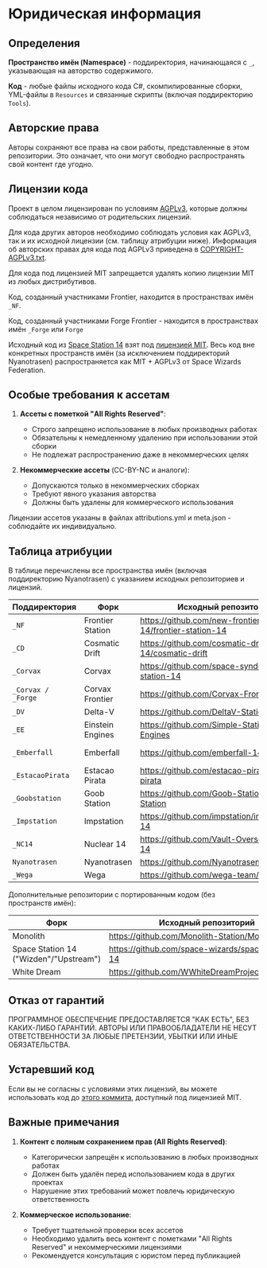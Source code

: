 ﻿# Юридическая информация

## Определения

**Пространство имён (Namespace)** - поддиректория, начинающаяся с `_`, указывающая на авторство содержимого.

**Код** - любые файлы исходного кода C#, скомпилированные сборки, YML-файлы в `Resources` и связанные скрипты (включая поддиректорию `Tools`).

## Авторские права

Авторы сохраняют все права на свои работы, представленные в этом репозитории. Это означает, что они могут свободно распространять свой контент где угодно.

## Лицензии кода

Проект в целом лицензирован по условиям [AGPLv3](https://github.com/Forge-Station/Frontier/blob/master/LICENSE-AGPLv3.txt), которые должны соблюдаться независимо от родительских лицензий.

Для кода других авторов необходимо соблюдать условия как AGPLv3, так и их исходной лицензии (см. таблицу атрибуции ниже). Информация об авторских правах для кода под AGPLv3 приведена в [COPYRIGHT-AGPLv3.txt](https://github.com/Forge-Station/Frontier/blob/master/COPYRIGHT-AGPLv3.txt).

Для кода под лицензией MIT запрещается удалять копию лицензии MIT из любых дистрибутивов.

Код, созданный участниками Frontier, находится в пространствах имён `_NF`.

Код, созданный участниками Forge Frontier - находится в пространствах имён `_Forge` или `Forge`

Исходный код из [Space Station 14](https://github.com/space-wizards/space-station-14) взят под [лицензией MIT](https://github.com/Forge-Station/Frontier/blob/master/LICENSE-MIT.txt). Весь код вне конкретных пространств имён (за исключением поддиректорий Nyanotrasen) распространяется как MIT + AGPLv3 от Space Wizards Federation.

## Особые требования к ассетам

1. **Ассеты с пометкой "All Rights Reserved"**:
   - Строго запрещено использование в любых производных работах
   - Обязательны к немедленному удалению при использовании этой сборки
   - Не подлежат распространению даже в некоммерческих целях

2. **Некоммерческие ассеты** (CC-BY-NC и аналоги):
   - Допускаются только в некоммерческих сборках
   - Требуют явного указания авторства
   - Должны быть удалены для коммерческого использования

Лицензии ассетов указаны в файлах attributions.yml и meta.json - соблюдайте их индивидуально.

## Таблица атрибуции

В таблице перечислены все пространства имён (включая поддиректорию Nyanotrasen) с указанием исходных репозиториев и лицензий.

| Поддиректория | Форк | Исходный репозиторий | Лицензия |
|--------------|-------|-----------------------|----------|
| `_NF` | Frontier Station | https://github.com/new-frontiers-14/frontier-station-14 | AGPL 3.0 |
| `_CD` | Cosmatic Drift | https://github.com/cosmatic-drift-14/cosmatic-drift | MIT |
| `_Corvax` | Corvax | https://github.com/space-syndicate/space-station-14 | MIT |
| `_Corvax / _Forge` | Corvax Frontier | https://github.com/Corvax-Frontier/Frontier | AGPL 3.0 |
| `_DV` | Delta-V | https://github.com/DeltaV-Station/Delta-v | AGPL 3.0 |
| `_EE` | Einstein Engines | https://github.com/Simple-Station/Einstein-Engines | AGPL 3.0 |
| `_Emberfall` | Emberfall | https://github.com/emberfall-14/emberfall | [MIT (с разрешения)](https://github.com/new-frontiers-14/frontier-station-14/pull/3607) |
| `_EstacaoPirata` | Estacao Pirata | https://github.com/estacao-pirata/estacao-pirata | AGPL 3.0 |
| `_Goobstation` | Goob Station | https://github.com/Goob-Station/Goob-Station | AGPL 3.0 |
| `_Impstation` | Impstation | https://github.com/impstation/imp-station-14 | AGPL 3.0 |
| `_NC14` | Nuclear 14 | https://github.com/Vault-Overseers/nuclear-14 | AGPL 3.0 |
| `Nyanotrasen` | Nyanotrasen | https://github.com/Nyanotrasen/Nyanotrasen | MIT |
| `_Wega` | Wega | https://github.com/wega-team/ss14-wega | GPL 3.0 |

Дополнительные репозитории с портированным кодом (без пространств имён):

| Форк | Исходный репозиторий | Лицензия |
|------|-----------------------|----------|
| Monolith | https://github.com/Monolith-Station/Monolith | AGPL 3.0 |
| Space Station 14 ("Wizden"/"Upstream") | https://github.com/space-wizards/space-station-14 | MIT |
| White Dream | https://github.com/WWhiteDreamProject/wwdpublic | AGPL 3.0 |

## Отказ от гарантий

ПРОГРАММНОЕ ОБЕСПЕЧЕНИЕ ПРЕДОСТАВЛЯЕТСЯ "КАК ЕСТЬ", БЕЗ КАКИХ-ЛИБО ГАРАНТИЙ. АВТОРЫ ИЛИ ПРАВООБЛАДАТЕЛИ НЕ НЕСУТ ОТВЕТСТВЕННОСТИ ЗА ЛЮБЫЕ ПРЕТЕНЗИИ, УБЫТКИ ИЛИ ИНЫЕ ОБЯЗАТЕЛЬСТВА.

## Устаревший код

Если вы не согласны с условиями этих лицензий, вы можете использовать код до [этого коммита](https://github.com/new-frontiers-14/frontier-station-14/commit/2fca06eaba205ae6fe3aceb8ae2a0594f0effee0), доступный под лицензией MIT.

## Важные примечания

1. **Контент с полным сохранением прав (All Rights Reserved)**:
   - Категорически запрещён к использованию в любых производных работах
   - Должен быть удалён перед использованием кода в других проектах
   - Нарушение этих требований может повлечь юридическую ответственность

2. **Коммерческое использование**:
   - Требует тщательной проверки всех ассетов
   - Необходимо удалить весь контент с пометками "All Rights Reserved" и некоммерческими лицензиями
   - Рекомендуется консультация с юристом перед публикацией
